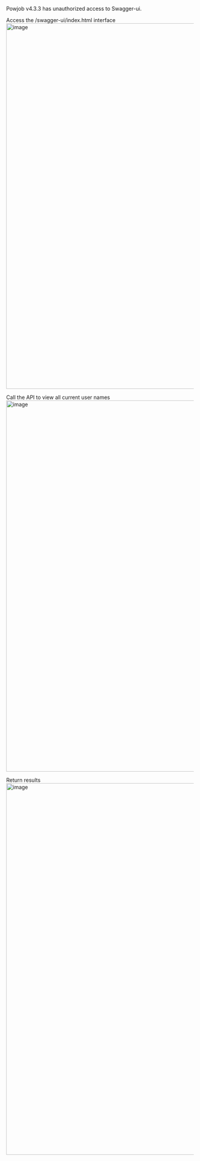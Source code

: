 Powjob v4.3.3 has unauthorized access to Swagger-ui.

Access the /swagger-ui/index.html interface 
<img width="1913" height="981" alt="image" src="https://github.com/user-attachments/assets/f800a9b0-9907-463b-ba38-59216645b4ee" />

Call the API to view all current user names
<img width="1919" height="996" alt="image" src="https://github.com/user-attachments/assets/0e4407a9-2607-474a-8f85-0343519248b8" />


Return results
<img width="1915" height="997" alt="image" src="https://github.com/user-attachments/assets/a970ef70-f875-414c-bb7e-4d1c1e1a60f6" />
